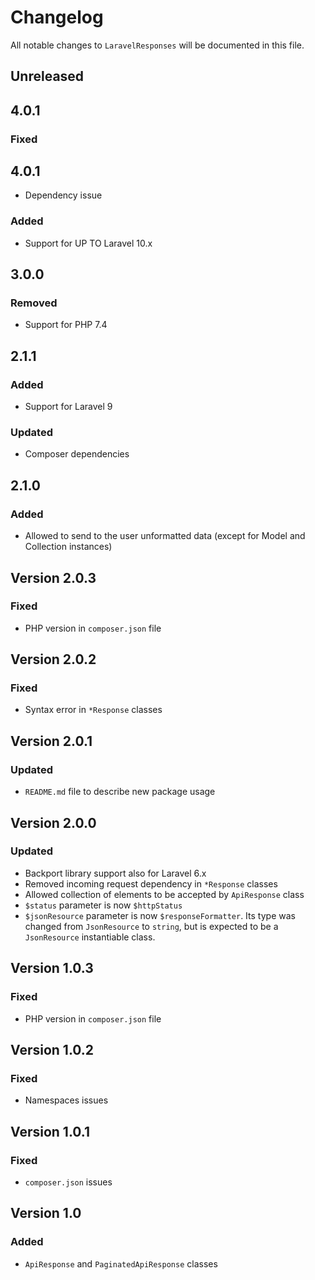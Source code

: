 # Changelog

All notable changes to `LaravelResponses` will be documented in this file.

## Unreleased

## 4.0.1

### Fixed

## 4.0.1

- Dependency issue

### Added

- Support for UP TO Laravel 10.x

## 3.0.0

### Removed

- Support for PHP 7.4

## 2.1.1

### Added

- Support for Laravel 9

### Updated

- Composer dependencies

## 2.1.0

### Added

- Allowed to send to the user unformatted data (except for Model and Collection instances)

## Version 2.0.3

### Fixed

- PHP version in `composer.json` file

## Version 2.0.2

### Fixed

- Syntax error in `*Response` classes

## Version 2.0.1

### Updated

- `README.md` file to describe new package usage

## Version 2.0.0

### Updated

- Backport library support also for Laravel 6.x
- Removed incoming request dependency in `*Response` classes
- Allowed collection of elements to be accepted by `ApiResponse` class
- `$status` parameter is now `$httpStatus`
- `$jsonResource` parameter is now `$responseFormatter`. Its type was changed from `JsonResource` to `string`, but is
  expected to be a `JsonResource` instantiable class.

## Version 1.0.3

### Fixed

- PHP version in `composer.json` file

## Version 1.0.2

### Fixed

- Namespaces issues

## Version 1.0.1

### Fixed

- `composer.json` issues

## Version 1.0

### Added

- `ApiResponse` and `PaginatedApiResponse` classes 
